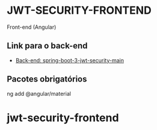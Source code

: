 
# JWT-SECURITY-FRONTEND

Front-end (Angular) 


## Link para o back-end

 - [Back-end: spring-boot-3-jwt-security-main](https://github.com/marabezzi/spring-boot-3-jwt-security-main)

## Pacotes obrigatórios

ng add @angular/material

# jwt-security-frontend
